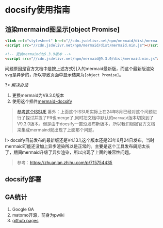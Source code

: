 # docsify使用指南


## 渲染mermaind图显示[object Promise]

```html
<link rel="stylesheet" href="//cdn.jsdelivr.net/npm/mermaid/dist/mermaid.min.css">
<script src="//cdn.jsdelivr.net/npm/mermaid/dist/mermaid.min.js"></script>

<!-- 更换mermaind为9.3.0版本 -->
<script src="//cdn.jsdelivr.net/npm/mermaid@9.3.0/dist/mermaid.min.js"></script>
```
问题原因是官方文档中是按上述方式引入的mermaid最新版，而这个最新版渲染svg是异步的，所以导致页面中显示结果为`[object Promise]`。

?> _解决办法_
1. 更换mermaid为V9.3.0版本
2. 使用这个插件[mermaid-docsify](https://github.com/Leward/mermaid-docsify)

> [参考这个ISSUE](https://github.com/docsifyjs/docsify/pull/2490#pullrequestreview-2242989881)
> 番外：上面这个ISSUE实际上在24年8月已经对这个问题进行了探讨并提了PR也merge了,同时把文档中默认的`mermaid`版本切换到了V9.3.0版本。但是由于docsify一直没发布新版本，所以我们根据官方文档来集成mermaind就出现了上面那个问题。

!> docsify目前发布的最新版还是V4.13.1,这个版本还是23年6月24日发布，当时mermaid可能还没加上异步渲染所以是正常的。主要是这个工具发布周期太长了，期间mermaid升级了异步渲染，所以出现了上面的兼容性问题。

> 参考：https://zhuanlan.zhihu.com/p/715754435

## docsify部署

## GA统计
1. Google GA
2. matomo开源，前身为pwiki
3. [github pages](https://docs.github.com/zh/pages/quickstart)